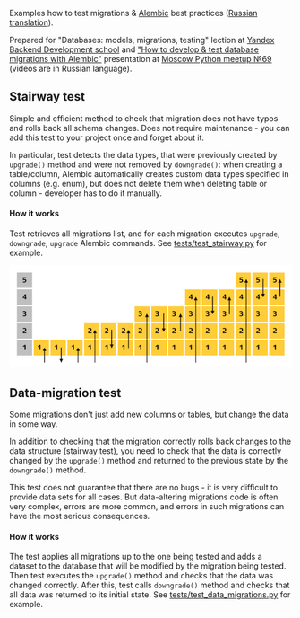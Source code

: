 Examples how to test migrations & [Alembic](https://alembic.sqlalchemy.org/en/latest/) 
best practices ([Russian translation](README_ru.md)).

Prepared for "Databases: models, migrations, testing" lection at 
[Yandex Backend Development school](https://yandex.ru/promo/academy/backend-school/) and 
["How to develop & test database migrations with Alembic"](https://www.youtube.com/watch?v=qrlTDNaUQ-Q&feature=youtu.be&t=5862) presentation at 
[Moscow Python meetup №69](https://events.yandex.ru/events/moscow-python-meetup-30-10-2019) (videos are in Russian language).

## Stairway test
Simple and efficient method to check that migration does not have typos and 
rolls back all schema changes. Does not require maintenance - you can add this test 
to your project once and forget about it.

In particular, test detects the data types, that were previously created by `upgrade()` method 
and were not removed by `downgrade()`: when creating a table/column, Alembic automatically 
creates custom data types specified in columns (e.g. enum), but does not delete them when 
deleting table or column - developer has to do it manually.

#### How it works
Test retrieves all migrations list, and for each migration executes `upgrade`, 
`downgrade`, `upgrade` Alembic commands.
See [tests/test_stairway.py](tests/test_stairway.py) for example.

![Stairway test](assets/stairway.png)


## Data-migration test
Some migrations don't just add new columns or tables, but change the data in 
some way.

In addition to checking that the migration correctly rolls back changes to the 
data structure (stairway test), you need to check that the data is correctly 
changed by the `upgrade()` method and returned to the previous state by the 
`downgrade()` method.

This test does not guarantee that there are no bugs - it is very difficult to 
provide data sets for all cases. But data-altering migrations code is 
often very complex, errors are more common, and errors in such migrations can have 
the most serious consequences.

#### How it works

The test applies all migrations up to the one being tested and adds a dataset to the database that will be modified by the migration being tested.
Then test executes the `upgrade()` method and checks that the data was changed correctly. 
After this, test calls `downgrade()` method and checks that all data was returned to its initial state.
See [tests/test_data_migrations.py](tests/test_data_migrations.py) for example.

